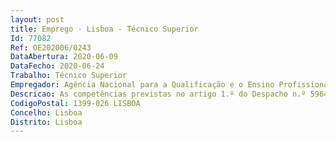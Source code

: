 ```yaml
--- 
layout: post
title: Emprego - Lisboa - Técnico Superior
Id: 77082
Ref: OE202006/0243
DataAbertura: 2020-06-09
DataFecho: 2020-06-24
Trabalho: Técnico Superior
Empregador: Agência Nacional para a Qualificação e o Ensino Profissional, I.P.
Descricao: As competências previstas no artigo 1.º do Despacho n.º 5964 2019, de 31 de maio, publicado em Diário da República, 2.ª série — N.º 122— 28 de junho de 2019 (Criação das Unidades Orgânicas Flexíveis da ANQEP, I.P.).Processo de planeamento orçamental e Quadro plurianual  Acompanhamento da execução orçamental  Produção de contributos para os processos de prestação de contas  Análise de processos e solicitações das entidades no âmbito da gestão orçamental ou que impliquem encargos orçamentais  Processo de planeamento financeiro e gestão dos recursos financeiros e patrimoniais  Processo de prestação de contas  Reporte de informação de execução orçamental  Gestão patrimonial e serviços administrativos e de pessoal.
CodigoPostal: 1399-026 LISBOA
Concelho: Lisboa
Distrito: Lisboa
--- 
```

